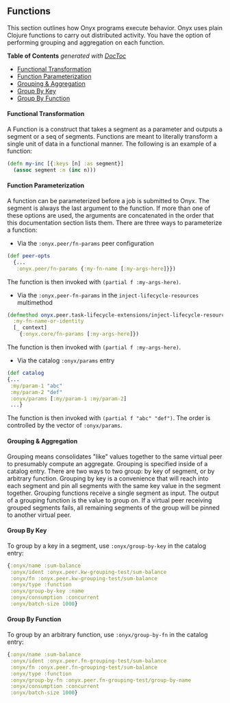 ## Functions

This section outlines how Onyx programs execute behavior. Onyx uses plain Clojure functions to carry out distributed activity. You have the option of performing grouping and aggregation on each function.

<!-- START doctoc generated TOC please keep comment here to allow auto update -->
<!-- DON'T EDIT THIS SECTION, INSTEAD RE-RUN doctoc TO UPDATE -->
**Table of Contents**  *generated with [DocToc](http://doctoc.herokuapp.com/)*

- [Functional Transformation](#functional-transformation)
- [Function Parameterization](#function-parameterization)
- [Grouping & Aggregation](#grouping-&-aggregation)
- [Group By Key](#group-by-key)
- [Group By Function](#group-by-function)

<!-- END doctoc generated TOC please keep comment here to allow auto update -->

#### Functional Transformation

A Function is a construct that takes a segment as a parameter and outputs a segment or a seq of segments. Functions are meant to literally transform a single unit of data in a functional manner. The following is an example of a function:

```clojure
(defn my-inc [{:keys [n] :as segment}]
  (assoc segment :n (inc n)))
```

#### Function Parameterization

A function can be parameterized before a job is submitted to Onyx. The segment is always the last argument to the function. If more than one of these options are used, the arguments are concatenated in the order that this documentation section lists them. There are three ways to parameterize a function:

- Via the `:onyx.peer/fn-params` peer configuration

```clojure
(def peer-opts
  {...
   :onyx.peer/fn-params {:my-fn-name [:my-args-here]}})
```

The function is then invoked with `(partial f :my-args-here)`.

- Via the `:onyx.peer-fn-params` in the `inject-lifecycle-resources` multimethod

```clojure
(defmethod onyx.peer.task-lifecycle-extensions/inject-lifecycle-resources
  :my-fn-name-or-identity
  [_ context]
    {:onyx.core/fn-params [:my-args-here]})
```

The function is then invoked with `(partial f :my-args-here)`.

- Via the catalog `:onyx/params` entry

```clojure
(def catalog
{...
 :my/param-1 "abc"
 :my/param-2 "def"
 :onyx/params [:my/param-1 :my/param-2]
 ...}
```

The function is then invoked with `(partial f "abc" "def")`. The order is controlled by the vector of `:onyx/params`.

#### Grouping & Aggregation

Grouping means consolidates "like" values together to the same virtual peer to presumably compute an aggregate. Grouping is specified inside of a catalog entry. There are two ways to two group: by key of segment, or by arbitrary function. Grouping by key is a convenience that will reach into each segment and pin all segments with the same key value in the segment together. Grouping functions receive a single segment as input. The output of a grouping function is the value to group on. If a virtual peer receiving grouped segments fails, all remaining segments of the group will be pinned to another virtual peer.

#### Group By Key

To group by a key in a segment, use `:onyx/group-by-key` in the catalog entry:

```clojure
{:onyx/name :sum-balance
 :onyx/ident :onyx.peer.kw-grouping-test/sum-balance
 :onyx/fn :onyx.peer.kw-grouping-test/sum-balance
 :onyx/type :function
 :onyx/group-by-key :name
 :onyx/consumption :concurrent
 :onyx/batch-size 1000}
```

#### Group By Function

To group by an arbitrary function, use `:onyx/group-by-fn` in the catalog entry:

```clojure
{:onyx/name :sum-balance
 :onyx/ident :onyx.peer.fn-grouping-test/sum-balance
 :onyx/fn :onyx.peer.fn-grouping-test/sum-balance
 :onyx/type :function
 :onyx/group-by-fn :onyx.peer.fn-grouping-test/group-by-name
 :onyx/consumption :concurrent
 :onyx/batch-size 1000}
```

